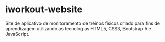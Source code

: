 # iworkout-website

Site de aplicativo de monitoramento de treinos físicos criado para fins de aprendizagem utilizando as tecnologias HTML5, CSS3, Bootstrap 5 e JavaScript.

